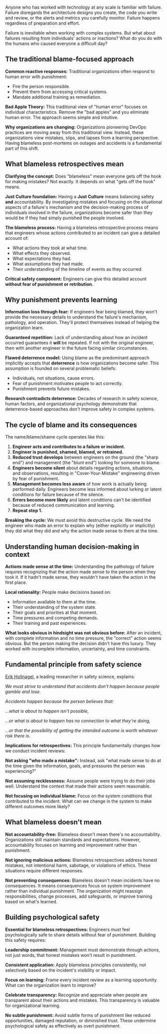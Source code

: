 Anyone who has worked with technology at any scale is familiar with failure. Failure disregards the architecture designs you create, the code you write and review, or the alerts and metrics you carefully monitor. Failure happens regardless of preparation and effort.

Failure is inevitable when working with complex systems. But what about failures resulting from individuals' actions or inactions? What do you do with the humans who caused everyone a difficult day?

## The traditional blame-focused approach

**Common reactive responses:** Traditional organizations often respond to human error with punishment:

- Fire the person responsible.
- Prevent them from accessing critical systems.
- Mandate additional training as remediation.

**Bad Apple Theory:** This traditional view of "human error" focuses on individual characteristics. Remove the "bad apples" and you eliminate human error. The approach seems simple and intuitive.

**Why organizations are changing:** Organizations pioneering DevOps practices are moving away from this traditional view. Instead, these organizations view mistakes, slips, and lapses from a learning perspective. Having blameless post-mortems on outages and accidents is a fundamental part of this shift.

## What blameless retrospectives mean

**Clarifying the concept:** Does "blameless" mean everyone gets off the hook for making mistakes? Not exactly. It depends on what "gets off the hook" means.

**Just Culture foundation:** Having a **Just Culture** means balancing safety **and** accountability. By investigating mistakes and focusing on the situational aspects of a failure's mechanism and the decision-making process of individuals involved in the failure, organizations become safer than they would be if they had simply punished the people involved.

**The blameless process:** Having a blameless retrospective process means that engineers whose actions contributed to an incident can give a detailed account of:

- What actions they took at what time.
- What effects they observed.
- What expectations they had.
- What assumptions they had made.
- Their understanding of the timeline of events as they occurred.

**Critical safety component:** Engineers can give this detailed account **without fear of punishment or retribution.**

## Why punishment prevents learning

**Information loss through fear:** If engineers fear being blamed, they won't provide the necessary details to understand the failure's mechanism, pathology, and operation. They'll protect themselves instead of helping the organization learn.

**Guaranteed repetition:** Lack of understanding about how an incident occurred guarantees it **will** be repeated. If not with the original engineer, then with another engineer in the future facing similar circumstances.

**Flawed deterrence model:** Using blame as the predominant approach implicitly accepts that **deterrence** is how organizations become safer. This assumption is founded on several problematic beliefs:

- Individuals, not situations, cause errors.
- Fear of punishment motivates people to act correctly.
- Punishment prevents future mistakes.

**Research contradicts deterrence:** Decades of research in safety science, human factors, and organizational psychology demonstrate that deterrence-based approaches don't improve safety in complex systems.

## The cycle of blame and its consequences

The name/blame/shame cycle operates like this:

1. **Engineer acts and contributes to a failure or incident.**
2. **Engineer is punished, shamed, blamed, or retrained.**
3. **Reduced trust develops** between engineers on the ground (the "sharp end") and management (the "blunt end") looking for someone to blame.
4. **Engineers become silent** about details regarding actions, situations, and observations, resulting in "Cover-Your-Mistake" engineering driven by fear of punishment.
5. **Management becomes less aware** of how work is actually being performed daily. Engineers become less informed about lurking or latent conditions for failure because of the silence.
6. **Errors become more likely** and latent conditions can't be identified because of reduced communication and learning.
7. **Repeat step 1.**

**Breaking the cycle:** We must avoid this destructive cycle. We need the engineer who made an error to explain why (either explicitly or implicitly) they did what they did and why the action made sense to them at the time.

## Understanding human decision-making in context

**Actions made sense at the time:** Understanding the pathology of failure requires recognizing that the action made sense to the person when they took it. If it hadn't made sense, they wouldn't have taken the action in the first place.

**Local rationality:** People make decisions based on:

- Information available to them at the time.
- Their understanding of the system state.
- Their goals and priorities at that moment.
- Time pressures and competing demands.
- Their training and past experiences.

**What looks obvious in hindsight was not obvious before:** After an incident, with complete information and no time pressure, the "correct" action seems obvious. But the person making the decision didn't have this luxury. They worked with incomplete information, uncertainty, and time constraints.

## Fundamental principle from safety science

[Erik Hollnagel](http://www.erikhollnagel.com/), a leading researcher in safety science, explains:

_We must strive to understand that accidents don't happen because people gamble and lose._

_Accidents happen because the person believes that:_

_…what is about to happen isn't possible,_

_…or what is about to happen has no connection to what they're doing,_

_…or that the possibility of getting the intended outcome is worth whatever risk there is._

**Implications for retrospectives:** This principle fundamentally changes how we conduct incident reviews:

**Not asking "who made a mistake":** Instead, ask "what made sense to do at the time given the information, goals, and pressures the person was experiencing?"

**Not assuming recklessness:** Assume people were trying to do their jobs well. Understand the context that made their actions seem reasonable.

**Not focusing on individual blame:** Focus on the system conditions that contributed to the incident. What can we change in the system to make different outcomes more likely?

## What blameless doesn't mean

**Not accountability-free:** Blameless doesn't mean there's no accountability. Organizations still maintain standards and expectations. However, accountability focuses on learning and improvement rather than punishment.

**Not ignoring malicious actions:** Blameless retrospectives address honest mistakes, not intentional harm, sabotage, or violations of ethics. These situations require different responses.

**Not preventing consequences:** Blameless doesn't mean incidents have no consequences. It means consequences focus on system improvement rather than individual punishment. The organization might reassign responsibilities, change processes, add safeguards, or improve training based on what's learned.

## Building psychological safety

**Essential for blameless retrospectives:** Engineers must feel psychologically safe to share details without fear of punishment. Building this safety requires:

**Leadership commitment:** Management must demonstrate through actions, not just words, that honest mistakes won't result in punishment.

**Consistent application:** Apply blameless principles consistently, not selectively based on the incident's visibility or impact.

**Focus on learning:** Frame every incident review as a learning opportunity. What can the organization learn to improve?

**Celebrate transparency:** Recognize and appreciate when people are transparent about their actions and mistakes. This transparency is valuable for organizational learning.

**No subtle punishment:** Avoid subtle forms of punishment like reduced opportunities, damaged reputation, or diminished trust. These undermine psychological safety as effectively as overt punishment.
